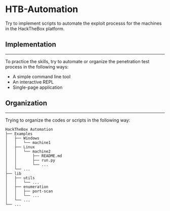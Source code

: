 # HTB-Automation
Try to implement scripts to automate the exploit processs for the machines in the HackTheBox platform.

## Implementation
---
To practice the skills, try to automate or organize the penetration test process in the following ways:
- A simple command line tool
- An interactive REPL
- Single-page application

## Organization
---
Trying to organize the codes or scripts in the following way:
```
HackTheBox Automation
├── Examples
│   ├── Windows
│   │   └── machine1
│   ├── Linux
│   │   └── machine2
│   │       ├── README.md
│   │       ├── run.py
│   │       └── ...
│   └── ...
├── lib
│   ├── utils
│   │   └── ...
│   ├── enumeration
│   │   ├── port-scan
│   │   └── ...
│   └── ...
└── ...
```
